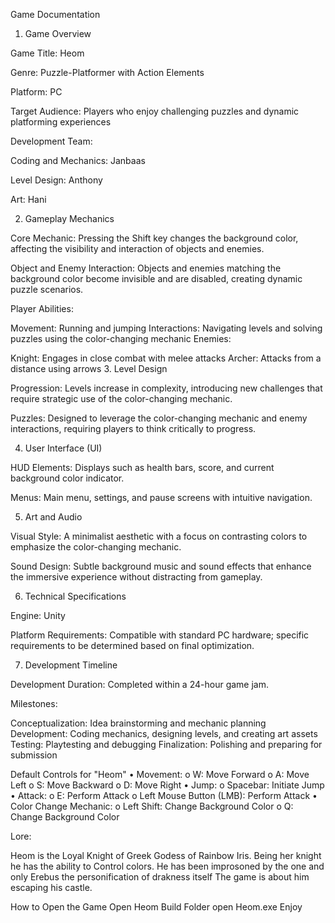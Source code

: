 Game Documentation
1. Game Overview

Game Title: Heom

Genre: Puzzle-Platformer with Action Elements

Platform: PC

Target Audience: Players who enjoy challenging puzzles and dynamic platforming experiences

Development Team:

Coding and Mechanics: Janbaas

Level Design: Anthony


Art: Hani


2. Gameplay Mechanics

Core Mechanic: Pressing the Shift key changes the background color, affecting the visibility and interaction of objects and enemies.

Object and Enemy Interaction: Objects and enemies matching the background color become invisible and are disabled, creating dynamic puzzle scenarios.

Player Abilities:

Movement: Running and jumping
Interactions: Navigating levels and solving puzzles using the color-changing mechanic
Enemies:

Knight: Engages in close combat with melee attacks
Archer: Attacks from a distance using arrows
3. Level Design

Progression: Levels increase in complexity, introducing new challenges that require strategic use of the color-changing mechanic.

Puzzles: Designed to leverage the color-changing mechanic and enemy interactions, requiring players to think critically to progress.

4. User Interface (UI)

HUD Elements: Displays such as health bars, score, and current background color indicator.

Menus: Main menu, settings, and pause screens with intuitive navigation.

5. Art and Audio

Visual Style: A minimalist aesthetic with a focus on contrasting colors to emphasize the color-changing mechanic.

Sound Design: Subtle background music and sound effects that enhance the immersive experience without distracting from gameplay.

6. Technical Specifications

Engine: Unity

Platform Requirements: Compatible with standard PC hardware; specific requirements to be determined based on final optimization.

7. Development Timeline

Development Duration: Completed within a 24-hour game jam.

Milestones:

Conceptualization: Idea brainstorming and mechanic planning
Development: Coding mechanics, designing levels, and creating art assets
Testing: Playtesting and debugging
Finalization: Polishing and preparing for submission

Default Controls for "Heom"
•	Movement:
o	W: Move Forward
o	A: Move Left
o	S: Move Backward
o	D: Move Right
•	Jump:
o	Spacebar: Initiate Jump
•	Attack:
o	E: Perform Attack
o	Left Mouse Button (LMB): Perform Attack
•	Color Change Mechanic:
o	Left Shift: Change Background Color
o	Q: Change Background Color

Lore:


Heom is the Loyal Knight of Greek Godess of Rainbow Iris.
Being her knight he has the ability to Control colors.
He has been improsoned by the one and only Erebus the personification of drakness itself
The game is about him escaping his castle.

How to Open the Game
Open Heom Build Folder
open Heom.exe
Enjoy

